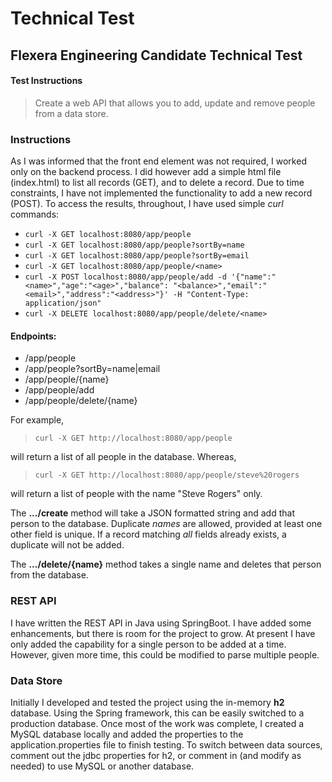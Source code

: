 # Technical Test

## Flexera Engineering Candidate Technical Test

#### Test Instructions

> Create a web API that allows you to add, update and remove people from a data store.

### Instructions

As I was informed that the front end element was not required, I worked only on the backend process.
I did however add a simple html file (index.html) to list all records (GET), and to delete a record.  Due
 to time constraints, I have not implemented the functionality to add a new record (POST).  To access the
  results, throughout, I have used simple *curl* commands:

* `curl -X GET localhost:8080/app/people`
* `curl -X GET localhost:8080/app/people?sortBy=name`
* `curl -X GET localhost:8080/app/people?sortBy=email`
* `curl -X GET localhost:8080/app/people/<name>`
* `curl -X POST localhost:8080/app/people/add -d '{"name":"<name>","age":"<age>","balance":
"<balance>","email":"<email>","address":"<address>"}' -H "Content-Type: application/json"`
* `curl -X DELETE localhost:8080/app/people/delete/<name>`

#### Endpoints:
* /app/people
* /app/people?sortBy=name|email
* /app/people/{name}
* /app/people/add
* /app/people/delete/{name}

For example,
> `curl -X GET http://localhost:8080/app/people`

will return a list of all people in the database.  Whereas,

> `curl -X GET http://localhost:8080/app/people/steve%20rogers`

will return a list of people with the name "Steve Rogers" only.

The **.../create** method will take a JSON formatted string and add that person to the database.
Duplicate *names* are allowed, provided at least one other field is unique.  If a record matching *all*
fields already exists, a duplicate will not be added.

The **.../delete/{name}** method takes a single name and deletes that person from the database.

### REST API

I have written the REST API in Java using SpringBoot.  I have added some enhancements, but there is room
 for the project to grow.  At present I have only added the capability for a single person to be added at
  a time.  However, given more time, this could be modified to parse multiple people.

### Data Store

Initially I developed and tested the project using the in-memory **h2** database.  Using the Spring
 framework, this can be easily switched to a production database.  Once most of the work was complete, I
  created a MySQL database locally and added the properties to the application.properties file to finish
  testing.  To switch between data sources, comment out the jdbc properties for h2, or comment in (and 
  modify as needed) to use MySQL or another database.
